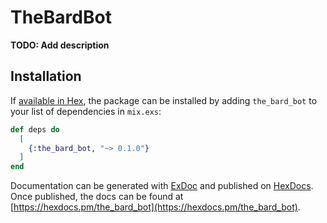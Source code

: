 # TheBardBot

**TODO: Add description**

## Installation

If [available in Hex](https://hex.pm/docs/publish), the package can be installed
by adding `the_bard_bot` to your list of dependencies in `mix.exs`:

```elixir
def deps do
  [
    {:the_bard_bot, "~> 0.1.0"}
  ]
end
```

Documentation can be generated with [ExDoc](https://github.com/elixir-lang/ex_doc)
and published on [HexDocs](https://hexdocs.pm). Once published, the docs can
be found at [https://hexdocs.pm/the_bard_bot](https://hexdocs.pm/the_bard_bot).

